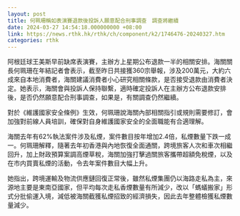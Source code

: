 ```yaml
---
layout: post
title: 何珮珊稱如表演賽退款後投訴人願意配合刑事調查　調查將繼續
date: 2024-03-27 14:54:18.000000000 +08:00
link: https://news.rthk.hk/rthk/ch/component/k2/1746476-20240327.htm
categories: rthk
---
```


阿根廷球王美斯早前缺席表演賽，主辦方上星期公布退款一半的相關安排。海關關長何珮珊在年結記者會表示，截至昨日共接獲360宗舉報，涉及200萬元，大約六成來自本地消費者，海關建議消費者小心研究相關條款，是否接受退款由消費者決定。她表示，海關會與投訴人保持聯繫，適時確定投訴人在主辦方公布退款安排後，是否仍然願意配合刑事調查，如果是，有關調查仍然繼續。

對於《維護國家安全條例》生效，何珮珊說海關內部相關指引或規則需要修訂，會加強對前線人員培訓，確保對自身維護國家安全的全面職能有合適理解。

海關去年有62%執法案件涉及私煙，案件數目按年增加2.4倍，私煙數量下跌一成一。何珮珊解釋，隨著去年初香港與內地恢復全面通關，跨境旅客人次和車次相繼回升，加上財政預算案調高煙草稅，海關加強打擊過關旅客攜帶超額免稅煙，以及在市内買賣私煙的活動，令去年案件數目大幅上升。

她指出，跨境運輸及物流供應鏈回復正常後，雖然私煙集團仍以海路走私為主，來源地主要是東南亞國家，但平均每次走私香煙數量有所減少，改以「螞蟻搬家」形式分批偷運入境，減低被海關截獲私煙招致的經濟損失，因此去年整體檢獲私煙數量減少。
